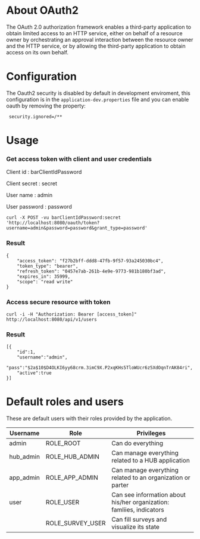 # About OAuth2

The OAuth 2.0 authorization framework enables a third-party application to
obtain limited access to an HTTP service, either on behalf of a resource owner
by orchestrating an approval interaction between the resource owner and the HTTP
service, or by allowing the third-party application to obtain access on its own
behalf.

# Configuration

The Oauth2 security is disabled by default in development enviroment, this
configuration is in the `application-dev.properties` file and you can enable
oauth by removing the property:

```shell
 security.ignored=/**
```

# Usage

### Get access token with client and user credentials

Client id : barClientIdPassword

Client secret : secret

User name : admin

User password : password

```
curl -X POST -vu barClientIdPassword:secret 'http://localhost:8080/oauth/token?username=admin&password=password&grant_type=password'
```

### Result

```
{
	"access_token": "f27b2bff-ddd8-47fb-9f57-93a245030bc4",
	"token_type": "bearer",
	"refresh_token": "0457e7ab-261b-4e9e-9773-981b180bf3ad",
	"expires_in": 35999,
	"scope": "read write"
}
```

### Access secure resource with token

```
curl -i -H "Authorization: Bearer [access_token]" http://localhost:8080/api/v1/users
```

### Result

```
[{
	"id":1,
	"username":"admin",
	"pass":"$2a$10$D4OLKI6yy68crm.3imC9X.P2xqKHs5TloWUcr6z5XdOqnTrAK84ri",
	"active":true
}]
```

# Default roles and users

These are default users with their roles provided by the application.

| Username  | Role           | Privileges |                                                          
| --------- | -------------- | ---------- |
| admin | ROLE_ROOT | Can do everything |
| hub_admin| ROLE_HUB_ADMIN | Can manage everything related to a HUB application |
| app_admin | ROLE_APP_ADMIN | Can manage everything related to an organization or parter |
| user | ROLE_USER | Can see information about his/her organization: famliies, indicators |
| | ROLE_SURVEY_USER | Can fill surveys and visualize its state |